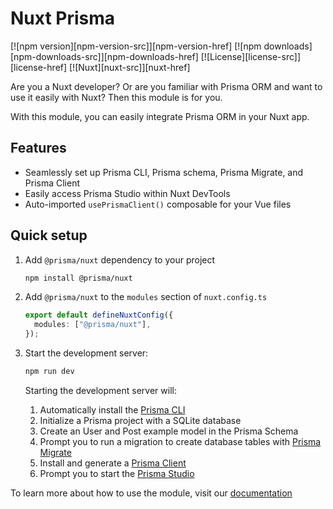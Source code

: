# Nuxt Prisma

<!-- Badges -->
[![npm version][npm-version-src]][npm-version-href]
[![npm downloads][npm-downloads-src]][npm-downloads-href]
[![License][license-src]][license-href]
[![Nuxt][nuxt-src]][nuxt-href]

Are you a Nuxt developer? Or are you familiar with Prisma ORM and want to use it easily with Nuxt? Then this module is for you.

With this module, you can easily integrate Prisma ORM in your Nuxt app.

## Features

- Seamlessly set up Prisma CLI, Prisma schema, Prisma Migrate, and Prisma Client
- Easily access Prisma Studio within Nuxt DevTools
- Auto-imported `usePrismaClient()` composable for your Vue files

## Quick setup

1. Add `@prisma/nuxt` dependency to your project

   ```bash
   npm install @prisma/nuxt
   ```

2. Add `@prisma/nuxt` to the `modules` section of `nuxt.config.ts`

   ```ts
   export default defineNuxtConfig({
     modules: ["@prisma/nuxt"],
   });
   ```

3. Start the development server:

   ```bash
   npm run dev
   ```

   Starting the development server will:

   1. Automatically install the [Prisma CLI](https://www.prisma.io/docs/orm/reference/prisma-cli-reference)
   2. Initialize a Prisma project with a SQLite database
   3. Create an User and Post example model in the Prisma Schema
   4. Prompt you to run a migration to create database tables with [Prisma Migrate](https://www.prisma.io/docs/orm/prisma-migrate/understanding-prisma-migrate/overview)
   5. Install and generate a [Prisma Client](https://www.prisma.io/docs/orm/reference/prisma-client-reference)
   6. Prompt you to start the [Prisma Studio](https://www.prisma.io/docs/orm/tools/prisma-studio)

To learn more about how to use the module, visit our [documentation](https://pris.ly/prisma-nuxt)
